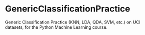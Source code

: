 # GenericClassificationPractice
Generic Classification Practice (KNN, LDA, QDA, SVM, etc.) on UCI datasets, for the Python Machine Learning course. 



